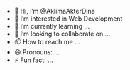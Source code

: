 - 👋 Hi, I’m @AklimaAkterDina
- 👀 I’m interested in Web Development
- 🌱 I’m currently learning ...
- 💞️ I’m looking to collaborate on ...
- 📫 How to reach me ...
- 😄 Pronouns: ...
- ⚡ Fun fact: ...

<!---
AklimaAkterDina/AklimaAkterDina is a ✨ special ✨ repository because its `README.md` (this file) appears on your GitHub profile.
You can click the Preview link to take a look at your changes.
--->
